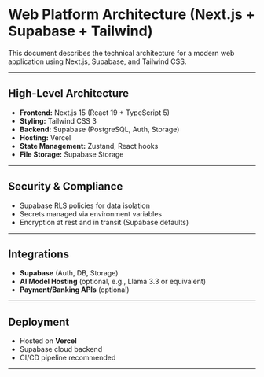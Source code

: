 # Web Platform Architecture (Next.js + Supabase + Tailwind)

This document describes the technical architecture for a modern web application using Next.js, Supabase, and Tailwind CSS.

---

## High-Level Architecture

- **Frontend:** Next.js 15 (React 19 + TypeScript 5)
- **Styling:** Tailwind CSS 3
- **Backend:** Supabase (PostgreSQL, Auth, Storage)
- **Hosting:** Vercel
- **State Management:** Zustand, React hooks
- **File Storage:** Supabase Storage

---

## Security & Compliance

- Supabase RLS policies for data isolation
- Secrets managed via environment variables
- Encryption at rest and in transit (Supabase defaults)

---

## Integrations

- **Supabase** (Auth, DB, Storage)
- **AI Model Hosting** (optional, e.g., Llama 3.3 or equivalent)
- **Payment/Banking APIs** (optional)

---

## Deployment

- Hosted on **Vercel**
- Supabase cloud backend
- CI/CD pipeline recommended

---

